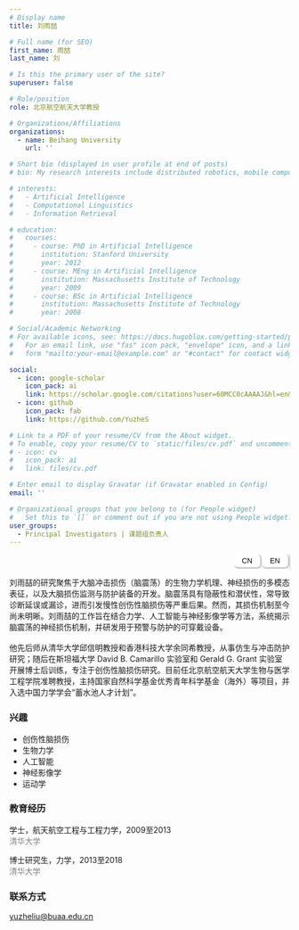```yaml
---
# Display name
title: 刘雨喆

# Full name (for SEO)
first_name: 雨喆
last_name: 刘

# Is this the primary user of the site?
superuser: false

# Role/position
role: 北京航空航天大学教授

# Organizations/Affiliations
organizations:
  - name: Beihang University
    url: ''

# Short bio (displayed in user profile at end of posts)
# bio: My research interests include distributed robotics, mobile computing and programmable matter.

# interests:
#   - Artificial Intelligence
#   - Computational Linguistics
#   - Information Retrieval

# education:
#   courses:
#     - course: PhD in Artificial Intelligence
#       institution: Stanford University
#       year: 2012
#     - course: MEng in Artificial Intelligence
#       institution: Massachusetts Institute of Technology
#       year: 2009
#     - course: BSc in Artificial Intelligence
#       institution: Massachusetts Institute of Technology
#       year: 2008

# Social/Academic Networking
# For available icons, see: https://docs.hugoblox.com/getting-started/page-builder/#icons
#   For an email link, use "fas" icon pack, "envelope" icon, and a link in the
#   form "mailto:your-email@example.com" or "#contact" for contact widget.

social:
  - icon: google-scholar
    icon_pack: ai
    link: https://scholar.google.com/citations?user=60MCC0cAAAAJ&hl=en&oi=ao
  - icon: github
    icon_pack: fab
    link: https://github.com/YuzheS

# Link to a PDF of your resume/CV from the About widget.
# To enable, copy your resume/CV to `static/files/cv.pdf` and uncomment the lines below.
# - icon: cv
#   icon_pack: ai
#   link: files/cv.pdf

# Enter email to display Gravatar (if Gravatar enabled in Config)
email: ''

# Organizational groups that you belong to (for People widget)
#   Set this to `[]` or comment out if you are not using People widget.
user_groups:
  - Principal Investigators | 课题组负责人
---
```


<style>
.tabs {
  display: flex;
  flex-direction: row;       /* 横向排列 */
  justify-content: flex-end; /* 按钮靠右 */
  border-right: 1px solid #ccc; /* 浅灰色右边框 */
  width: 100%;
}

.tablink {
  border: 3px solid #ccc; /* 浅灰色边框 */
  border-left: none;
  border-top: none;
  padding:  4px 1px;
  cursor: pointer;
  width: 50px;
  font-size: 13px;
  text-align: center;
  background-color: white;
  font-family: "Arial Rounded MT Bold", sans-serif;
  border-radius: 8px;
}
</style>

<div class="tabs">
  <button class="tablink" onclick="openTab('cn')">CN</button>
  <button class="tablink" onclick="openTab('en')">EN</button>
</div>


<!-- 中文版本 -->
<div id="cn" class="tabcontent" style="display:block;">

  <p>
    刘雨喆的研究聚焦于大脑冲击损伤（脑震荡）的生物力学机理、神经损伤的多模态表征，以及大脑损伤监测与防护装备的开发。脑震荡具有隐蔽性和潜伏性，常导致诊断延误或漏诊，进而引发慢性创伤性脑损伤等严重后果。然而，其损伤机制至今尚未明晰。刘雨喆的工作旨在结合力学、人工智能与神经影像学等方法，系统揭示脑震荡的神经损伤机制，并研发用于预警与防护的可穿戴设备。<br><br>
    他先后师从清华大学邱信明教授和香港科技大学余同希教授，从事仿生与冲击防护研究；随后在斯坦福大学 David B. Camarillo 实验室和 Gerald G. Grant 实验室开展博士后训练，专注于创伤性脑损伤研究。目前任北京航空航天大学生物与医学工程学院准聘教授，主持国家自然科学基金优秀青年科学基金（海外）等项目，并入选中国力学学会“蓄水池人才计划”。
  </p>

  <h3>兴趣</h3>
  <ul>
    <li>创伤性脑损伤</li>
    <li>生物力学</li>
    <li>人工智能</li>
    <li>神经影像学</li>
    <li>运动学</li>
  </ul>

  <h3>教育经历</h3>

<div>
  <p><i class="fas fa-graduation-cap"></i> 学士，航天航空工程与工程力学，2009至2013<br>
  <span style="color:gray;">清华大学</span></p>
  <p><i class="fas fa-graduation-cap"></i> 博士研究生，力学，2013至2018<br>
  <span style="color:gray;">清华大学</span></p>
</div>

  <h3>联系方式</h3>
  <p>
    <i class="fas fa-envelope"></i> <a href="mailto:yuzheliu@buaa.edu.cn">yuzheliu@buaa.edu.cn</a>
  </p>

</div>


<!-- 英文版本 -->
<div id="en" class="tabcontent" style="display:none;">
  <p>
    Yuzhe Liu’s research is dedicated to the biomechanics of traumatic brain impacts (concussion), multimodal characterization of neural injury, and the development of advanced monitoring and protective technologies for the brain. Concussion is characterized by its insidious and latent nature, frequently resulting in delayed or missed diagnoses and, in some cases, progression to chronic traumatic brain injury. Despite its prevalence, the underlying mechanisms remain incompletely understood. Dr. Liu employs integrative approaches that combine mechanics, artificial intelligence, and neuroimaging to investigate the pathophysiological mechanisms of concussion and to develop wearable devices for early warning and injury prevention.<br><br>
    Dr. Liu received his training under Professor Xinming Qiu at Tsinghua University and Professor Tongxi Yu at the Hong Kong University of Science and Technology, where he focused on biomimetics and impact protection. He subsequently completed postdoctoral training in the laboratories of Professor David B. Camarillo and Professor Gerald G. Grant at Stanford University, specializing in traumatic brain injury research. He is currently a tenure-track Professor in the School of Biological Science and Medical Engineering at Beihang University.
  </p>

  <h3>Interests</h3>
  <ul>
    <li>Traumatic Brain Injury</li>
    <li>Biomechanics</li>
    <li>Artificial Intelligence</li>
    <li>Neuroimaging</li>
    <li>Sports</li>
  </ul>

<h3>Education</h3>
<div>
  <p><i class="fas fa-graduation-cap"></i> BSc in Mechanics Engineering, 2009-2013<br>
  <span style="color:gray;">Tsinghua University</span></p>
  <p><i class="fas fa-graduation-cap"></i> Ph.D. in Mechanics, 2013-2018<br>
  <span style="color:gray;">Tsinghua University</span></p>
</div>

<h3>Contact</h3>
  <p>
    <i class="fas fa-envelope"></i> <a href="mailto:yuzheliu@buaa.edu.cn">yuzheliu@buaa.edu.cn</a>
  </p>

</div>

<script>
function openTab(tabName) {
  var i, x;
  x = document.getElementsByClassName("tabcontent");
  for (i = 0; i < x.length; i++) {
    x[i].style.display = "none";
  }
  document.getElementById(tabName).style.display = "block";
}
</script>


